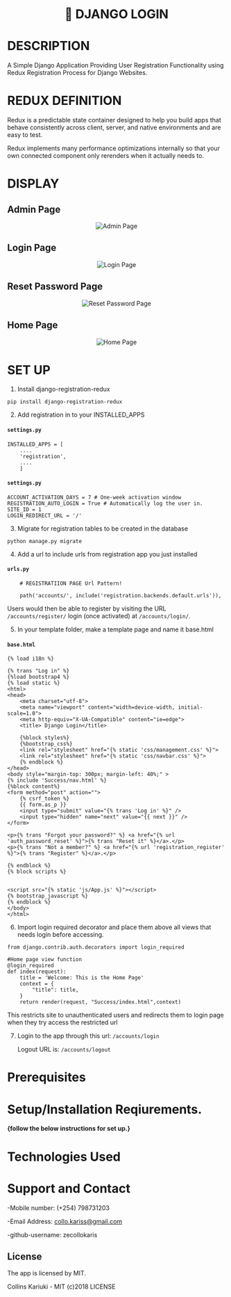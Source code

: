 # <p align="center"> :key: DJANGO LOGIN <p>



# DESCRIPTION

A Simple Django Application Providing User Registration Functionality using Redux Registration Process for Django Websites.

# REDUX DEFINITION

Redux is a predictable state container designed to help you build apps that behave consistently across client, server, and native environments and are easy to test.

Redux implements many performance optimizations internally so that your own connected component only rerenders when it actually needs to.

# DISPLAY

## Admin Page

<p align="center">
<img align="centre" src="Spec.md/admin.png" alt="Admin Page" />
<p>

## Login Page

<p align="center">
<img align="centre" src="Spec.md/login.png" alt="Login Page" />
<p>

## Reset Password Page

<p align="center">
<img align="centre" src="Spec.md/reset.png" alt="Reset Password Page" />
<p>

## Home Page

<p align="center">
<img align="centre" src="Spec.md/home.png" alt="Home Page" />
<p>


# SET UP

1. Install django-registration-redux

```
pip install django-registration-redux
```

2. Add registration in to your INSTALLED_APPS

#### `settings.py`

```
INSTALLED_APPS = [
    ....
    'registration',
    ....
    ]
```

#### `settings.py`

```
ACCOUNT_ACTIVATION_DAYS = 7 # One-week activation window
REGISTRATION_AUTO_LOGIN = True # Automatically log the user in.
SITE_ID = 1
LOGIN_REDIRECT_URL = '/'
```

3. Migrate for registration tables to be created in the database

```
python manage.py migrate
```

4. Add a url to include urls from registration app you just installed

#### `urls.py`

```
    # REGISTRATIION PAGE Url Pattern!

    path('accounts/', include('registration.backends.default.urls')),
```

Users would then be able to register by visiting the URL ```/accounts/register/``` login (once activated) at ```/accounts/login/```.

5. In your template folder, make a template page and name it base.html

#### `base.html`

```
{% load i18n %}

{% trans "Log in" %}
{%load bootstrap4 %}
{% load static %}
<html>
<head>
    <meta charset="utf-8">
    <meta name="viewport" content="width=device-width, initial-scale=1.0">
    <meta http-equiv="X-UA-Compatible" content="ie=edge">
    <title> Django Login</title>

    {%block styles%}
    {%bootstrap_css%}
    <link rel="stylesheet" href="{% static 'css/management.css' %}">
    <link rel="stylesheet" href="{% static 'css/navbar.css' %}">
    {% endblock %}
</head>
<body style="margin-top: 300px; margin-left: 40%;" >
{% include 'Success/nav.html' %}
{%block content%} 
<form method="post" action="">
    {% csrf_token %}
    {{ form.as_p }}
    <input type="submit" value="{% trans 'Log in' %}" />
    <input type="hidden" name="next" value="{{ next }}" />
</form>

<p>{% trans "Forgot your password?" %} <a href="{% url 'auth_password_reset' %}">{% trans "Reset it" %}</a>.</p>
<p>{% trans "Not a member?" %} <a href="{% url 'registration_register' %}">{% trans "Register" %}</a>.</p>

{% endblock %}
{% block scripts %}


<script src="{% static 'js/App.js' %}"></script> 
{% bootstrap_javascript %} 
{% endblock %}
</body>
</html>
```

6. Import login required decorator and place them above all views that needs login before accessing.


```
from django.contrib.auth.decorators import login_required

#Home page view function
@login_required
def index(request):
	title = 'Welcome: This is the Home Page'
	context = {
	    "title": title,
	}
	return render(request, "Success/index.html",context)
```

This restricts site to unauthenticated users and redirects them to login page when they try access the restricted url

7. Login to the app through this url: ```/accounts/login```

    Logout URL is: ```/accounts/logout```

# Prerequisites

# Setup/Installation Reqiurements.
**{follow the below instructions for set up.}**

# Technologies Used

# Support and Contact

-Mobile number: (+254) 798731203

-Email Address: collo.kariss@gmail.com

-github-username: zecollokaris

## License

The app is licensed by MIT.

Collins Kariuki - MIT (c)2018 LICENSE



